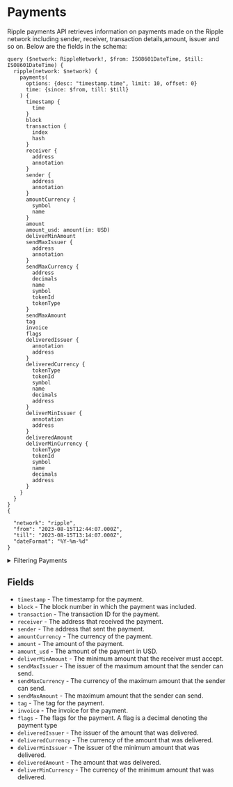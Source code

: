 # Payments

Ripple payments API retrieves information on payments made on the Ripple network including sender, receiver, transaction details,amount, issuer and so on. Below are the fields in the schema:

```
query ($network: RippleNetwork!, $from: ISO8601DateTime, $till: ISO8601DateTime) {
  ripple(network: $network) {
    payments(
      options: {desc: "timestamp.time", limit: 10, offset: 0}
      time: {since: $from, till: $till}
    ) {
      timestamp {
        time
      }
      block
      transaction {
        index
        hash
      }
      receiver {
        address
        annotation
      }
      sender {
        address
        annotation
      }
      amountCurrency {
        symbol
        name
      }
      amount
      amount_usd: amount(in: USD)
      deliverMinAmount
      sendMaxIssuer {
        address
        annotation
      }
      sendMaxCurrency {
        address
        decimals
        name
        symbol
        tokenId
        tokenType
      }
      sendMaxAmount
      tag
      invoice
      flags
      deliveredIssuer {
        annotation
        address
      }
      deliveredCurrency {
        tokenType
        tokenId
        symbol
        name
        decimals
        address
      }
      deliverMinIssuer {
        annotation
        address
      }
      deliveredAmount
      deliverMinCurrency {
        tokenType
        tokenId
        symbol
        name
        decimals
        address
      }
    }
  }
}
{

  "network": "ripple",
  "from": "2023-08-15T12:44:07.000Z",
  "till": "2023-08-15T13:14:07.000Z",
  "dateFormat": "%Y-%m-%d"
}

```

<details><summary>Filtering Payments</summary>

- **options** - This field allows you to specify the order of the results and the number of results to return. The `desc` property can be used to specify that the results should be ordered in descending order by timestamp. The `limit` property can be used to specify the maximum number of results to return. The `offset` property can be used to specify the number of results to skip.
- **time** - This field allows you to filter the results by time range. The `since` property can be used to specify the start date and time for the time range filter. The `till` property can be used to specify the end date and time for the time range filter.
- **transactionIndex** - This field allows you to filter the results by transaction index.
- **transactionHash** - This field allows you to filter the results by transaction hash.
- **tag** - This field allows you to filter the results by tag.
- **sendMaxIssuer** - This field allows you to filter the results by the issuer of the maximum amount that the sender can send.
- **sendMaxCurrency** - This field allows you to filter the results by the currency of the maximum amount that the sender can send.
- **sendMaxAmount** - This field allows you to filter the results by the maximum amount that the sender can send.
- **sender** - This field allows you to filter the results by the sender address.
- **receiver** - This field allows you to filter the results by the receiver address.
- **partial** - This field allows you to filter the results to include payments that only partially matched the other filters.
- **invoice** - This field allows you to filter the results by invoice.
- **flags** - This field allows you to filter the results by flags.
- **deliverMinIssuer** - This field allows you to filter the results by the issuer of the minimum amount that was delivered.
- **deliverMinCurrency** - This field allows you to filter the results by the currency of the minimum amount that was delivered.
- **deliverMinAmount** - This field allows you to filter the results by the minimum amount that was delivered.
- **deliveredIssuer** - This field allows you to filter the results by the issuer of the amount that was delivered.
- **deliveredCurrency** - This field allows you to filter the results by the currency of the amount that was delivered.
- **deliveredAmount** - This field allows you to filter the results by the amount that was delivered.
- **date** - This field allows you to filter the results by date. The date can be specified in the format `YYYY-MM-DD`.
- **block** - This field allows you to filter the results by block number.
- **any** - A catch-all field that can be used to filter on any other field in the payments API.
- **amountIssuer** - This field allows you to filter the results by the issuer of the amount.
- **amountCurrency** - This field allows you to filter the results by the currency of the amount.
- **amount** - This field allows you to filter the results by the amount.
</details>

## Fields

- `timestamp` - The timestamp for the payment.
- `block` - The block number in which the payment was included.
- `transaction` - The transaction ID for the payment.
- `receiver` - The address that received the payment.
- `sender` - The address that sent the payment.
- `amountCurrency` - The currency of the payment.
- `amount` - The amount of the payment.
- `amount_usd` - The amount of the payment in USD.
- `deliverMinAmount` - The minimum amount that the receiver must accept.
- `sendMaxIssuer` - The issuer of the maximum amount that the sender can send.
- `sendMaxCurrency` - The currency of the maximum amount that the sender can send.
- `sendMaxAmount` - The maximum amount that the sender can send.
- `tag` - The tag for the payment.
- `invoice` - The invoice for the payment.
- `flags` - The flags for the payment. A flag is a decimal denoting the payment type
- `deliveredIssuer` - The issuer of the amount that was delivered.
- `deliveredCurrency` - The currency of the amount that was delivered.
- `deliverMinIssuer` - The issuer of the minimum amount that was delivered.
- `deliveredAmount` - The amount that was delivered.
- `deliverMinCurrency` - The currency of the minimum amount that was delivered.

